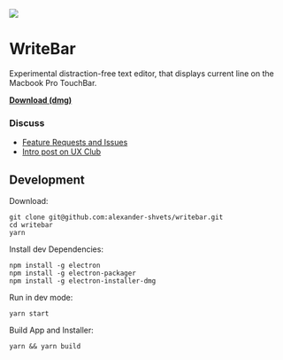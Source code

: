 ![][logo]
# WriteBar

Experimental distraction-free text editor, that displays current line on the Macbook Pro TouchBar.    

[logo]: assets/logo.png

**[Download (dmg)](dist/WriteBar.dmg)**

### Discuss

- [Feature Requests and Issues](https://github.com/alexander-shvets/writebar/issues)     
- [Intro post on UX Club](https://www.facebook.com/groups/uxclubs/permalink/973396292808999/)

## Development

Download:    
```shell
git clone git@github.com:alexander-shvets/writebar.git
cd writebar
yarn
```

Install dev Dependencies:    
```shell
npm install -g electron
npm install -g electron-packager
npm install -g electron-installer-dmg
```

Run in dev mode:    
```shell
yarn start
```

Build App and Installer:    
```shell
yarn && yarn build
```
